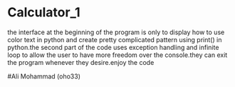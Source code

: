 # Calculator_1

the interface at the beginning of the program is only to display how to use color text in python and create pretty complicated pattern using print() in python.the second part of the code uses exception handling and infinite loop to allow the user to have more freedom over the console.they can exit the program whenever they desire.enjoy the code


#Ali Mohammad (oho33)

